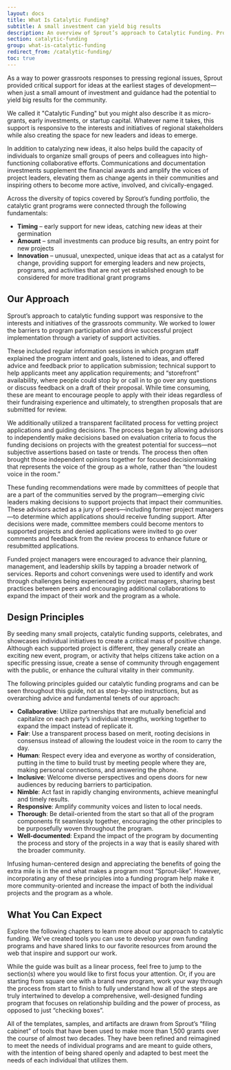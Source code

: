 ```yaml
---
layout: docs
title: What Is Catalytic Funding?
subtitle: A small investment can yield big results
description: An overview of Sprout’s approach to Catalytic Funding. Provides context on core principles described throughout the guide. Useful for people who would like an introduction to micro-grants before exploring the individual sections of the Field Guide.
section: catalytic-funding
group: what-is-catalytic-funding
redirect_from: /catalytic-funding/
toc: true
---
```


As a way to power grassroots responses to pressing regional issues, Sprout provided critical support for ideas at the earliest stages of development—when just a small amount of investment and guidance had the potential to yield big results for the community.

We called it "Catalytic Funding" but you might also describe it as micro-grants, early investments, or startup capital. Whatever name it takes, this support is responsive to the interests and initiatives of regional stakeholders while also creating the space for new leaders and ideas to emerge.

In addition to catalyzing new ideas, it also helps build the capacity of individuals to organize small groups of peers and colleagues into high-functioning collaborative efforts. Communications and documentation investments supplement the financial awards and amplify the voices of project leaders, elevating them as change agents in their communities and inspiring others to become more active, involved, and civically-engaged.

Across the diversity of topics covered by Sprout’s funding portfolio, the catalytic grant programs were connected through the following fundamentals:
* **Timing** – early support for new ideas, catching new ideas at their germination
* **Amount** – small investments can produce big results, an entry point for new projects
* **Innovation** – unusual, unexpected, unique ideas that act as a catalyst for change, providing support for emerging leaders and new projects, programs, and activities that are not yet established enough to be considered for more traditional grant programs

## Our Approach

Sprout’s approach to catalytic funding support was responsive to the interests and initiatives of the grassroots community. We worked to lower the barriers to program participation and drive successful project implementation through a variety of support activities.

These included regular information sessions in which program staff explained the program intent and goals, listened to ideas, and offered advice and feedback prior to application submission; technical support to help applicants meet any application requirements; and “storefront” availability, where people could stop by or call in to go over any questions or discuss feedback on a draft of their proposal. While time consuming, these are meant to encourage people to apply with their ideas regardless of their fundraising experience and ultimately, to strengthen proposals that are submitted for review.

We additionally utilized a transparent facilitated process for vetting project applications and guiding decisions. The process began by allowing advisors to independently make decisions based on evaluation criteria to focus the funding decisions on projects with the greatest potential for success—not subjective assertions based on taste or trends. The process then often brought those independent opinions together for focused decisionmaking that represents the voice of the group as a whole, rather than “the loudest voice in the room.”

These funding recommendations were made by committees of people that are a part of the communities served by the program—emerging civic leaders making decisions to support projects that impact their communities. These advisors acted as a jury of peers—including former project managers—to determine which applications should receive funding support. After decisions were made, committee members could become mentors to supported projects and denied applications were invited to go over comments and feedback from the review process to enhance future or resubmitted applications.

Funded project managers were encouraged to advance their planning, management, and leadership skills by tapping a broader network of services. Reports and cohort convenings were used to identify and work through challenges being experienced by project managers, sharing best practices between peers and encouraging additional collaborations to expand the impact of their work and the program as a whole.

## Design Principles

By seeding many small projects, catalytic funding supports, celebrates, and showcases individual initiatives to create a critical mass of positive change. Although each supported project is different, they generally create an exciting new event, program, or activity that helps citizens take action on a specific pressing issue, create a sense of community through engagement with the public, or enhance the cultural vitality in their community.

The following principles guided our catalytic funding programs and can be seen throughout this guide, not as step-by-step instructions, but as overarching advice and fundamental tenets of our approach:

* **Collaborative**: Utilize partnerships that are mutually beneficial and capitalize on each party’s individual strengths, working together to expand the impact instead of replicate it.
* **Fair**: Use a transparent process based on merit, rooting decisions in consensus instead of allowing the loudest voice in the room to carry the day.
* **Human**: Respect every idea and everyone as worthy of consideration, putting in the time to build trust by meeting people where they are, making personal connections, and answering the phone.
* **Inclusive**: Welcome diverse perspectives and opens doors for new audiences by reducing barriers to participation.
* **Nimble**: Act fast in rapidly changing environments, achieve meaningful and timely results.
* **Responsive**: Amplify community voices and listen to local needs.
* **Thorough**: Be detail-oriented from the start so that all of the program components fit seamlessly together, encouraging the other principles to be purposefully woven throughout the program.
* **Well-documented**: Expand the impact of the program by documenting the process and story of the projects in a way that is easily shared with the broader community.

Infusing human-centered design and appreciating the benefits of going the extra mile is in the end what makes a program most “Sprout-like”. However, incorporating any of these principles into a funding program help make it more community-oriented and increase the impact of both the individual projects and the program as a whole.

## What You Can Expect

Explore the following chapters to learn more about our approach to catalytic funding. We’ve created tools you can use to develop your own funding programs and have shared links to our favorite resources from around the web that inspire and support our work.

While the guide was built as a linear process, feel free to jump to the section(s) where you would like to first focus your attention. Or, if you are starting from square one with a brand new program, work your way through the process from start to finish to fully understand how all of the steps are truly intertwined to develop a comprehensive, well-designed funding program that focuses on relationship building and the power of process, as opposed to just “checking boxes”.

All of the templates, samples, and artifacts are drawn from Sprout’s “filing cabinet” of tools that have been used to make more than 1,500 grants over the course of almost two decades. They have been refined and reimagined to meet the needs of individual programs and are meant to guide others, with the intention of being shared openly and adapted to best meet the needs of each individual that utilizes them.
